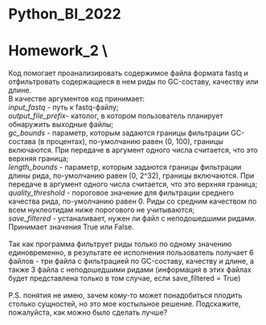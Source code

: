 # Python_BI_2022
# Homework_2 \
Код помогает проанализировать содержимое  файла формата fastq и отфильтровать содержащиеся в нем риды по GC-составу, качеству или длине. \
В качестве аргументов код принимает: \
*input_fastq* - путь к fastq-файлу; \
*output_file_prefix*- католог, в котором пользователь планирует обнаружить выходные файлы; \
*gc_bounds* - параметр, которым задаются границы фильтрации GC-состава (в процентах), по-умолчанию равен (0, 100), границы включаются. При передаче в аргумент одного числа считается, что это верхняя граница; \
*length_bounds* - параметр, которым задаются границы фильтрации длины рида, по-умолчанию равен (0, 2^32), границы включаются. При передаче в аргумент одного числа считается, что это верхняя граница; \
*quality_threshold* - пороговое значение для фильтрации среднего качества рида, по-умолчанию равен 0. Риды со средним качеством по всем нуклеотидам ниже порогового не учитываются; \
*save_filtered* - устаналивает, нужен ли файл с неподошедшими ридами. Принимает значения True или False. \
\
Так как программа фильтрует риды только по одному значению единовременно, в результате ее исполнения пользователь получает 6 файлов - три файла с фильтрацией по GC-составу, качеству и длине, а также 3 файла с неподошедшими ридами (информация в этих файлах будет представлена только в том случае, если save_filtered = True) \
\
P.S. понятия не имею, зачем кому-то может понадобиться плодить столько сущностей, но это мое костыльное решение. Подскажите, пожалуйста, как можно было сделать лучше?
